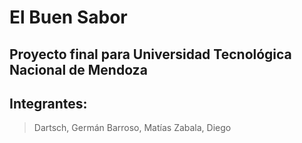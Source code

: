 # El Buen Sabor

## Proyecto final para Universidad Tecnológica Nacional de Mendoza
## Integrantes:
> Dartsch, Germán
> Barroso, Matías
> Zabala, Diego
